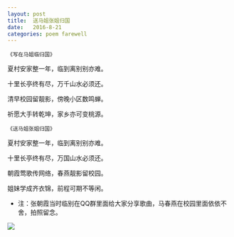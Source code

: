 ```yaml
---
layout: post
title:  送马姐张姐归国
date:   2016-8-21
categories: poem farewell
---
```

`《写在马姐临归国》`

夏村安家整一年，临到离别别亦难。

十里长亭终有尽，万千山水必须还。

清早校园留靓影，傍晚小区数鸣蝉。

祈愿大手转乾坤，家乡亦可变桃源。


`《送马姐张姐归国》`

夏村安家整一年，临到离别别亦难。

十里长亭终有尽，万国山水必须还。

朝霞莺歌传网络，春燕靓影留校园。

姐妹学成齐衣锦，前程可期不等闲。

<!--more-->

- 注：张朝霞当时临别在QQ群里面给大家分享歌曲，马春燕在校园里面依依不舍，拍照留念。

![]({{site.url}}/Images/21.png)

<script>
  (function(i,s,o,g,r,a,m){i['GoogleAnalyticsObject']=r;i[r]=i[r]||function(){
  (i[r].q=i[r].q||[]).push(arguments)},i[r].l=1*new Date();a=s.createElement(o),
  m=s.getElementsByTagName(o)[0];a.async=1;a.src=g;m.parentNode.insertBefore(a,m)
  })(window,document,'script','https://www.google-analytics.com/analytics.js','ga');

  ga('create', 'UA-85986843-1', 'auto');
  ga('send', 'pageview');

</script>